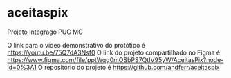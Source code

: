 # aceitaspix
Projeto Integrago PUC MG

O link para o vídeo demonstrativo do protótipo é https://youtu.be/75Q7dA3Nsf0
O link do projeto compartilhado no Figma é https://www.figma.com/file/pptWqq0mOSbPS7QtIV95yW/AceitasPix?node-id=0%3A1
 O repositório do projeto é https://github.com/andferr/aceitaspix